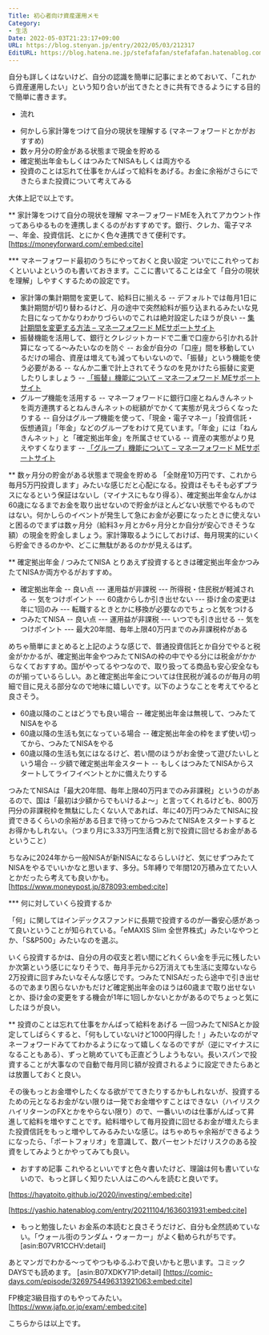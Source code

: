 ```yaml
---
Title: 初心者向け資産運用メモ
Category:
- 生活
Date: 2022-05-03T21:23:17+09:00
URL: https://blog.stenyan.jp/entry/2022/05/03/212317
EditURL: https://blog.hatena.ne.jp/stefafafan/stefafafan.hatenablog.com/atom/entry/13574176438088863765
---
```


自分も詳しくはないけど、自分の認識を簡単に記事にまとめておいて、「これから資産運用したい」という知り合いが出てきたときに共有できるようにする目的で簡単に書きます。

* 流れ
+ 何かしら家計簿をつけて自分の現状を理解する (マネーフォワードとかがおすすめ)
+ 数ヶ月分の貯金がある状態まで現金を貯める
+ 確定拠出年金もしくはつみたてNISAもしくは両方やる
+ 投資のことは忘れて仕事をかんばって給料をあげる。お金に余裕がさらにできたらまた投資について考えてみる

大体上記で以上です。

** 家計簿をつけて自分の現状を理解
マネーフォワードMEを入れてアカウント作ってあらゆるものを連携しまくるのがおすすめです。銀行、クレカ、電子マネー、年金、投資信託、とにかく色々連携できて便利です。
[https://moneyforward.com/:embed:cite]

*** マネーフォワード最初のうちにやっておくと良い設定
ついでにこれやっておくといいよというのも書いておきます。ここに書いてることは全て「自分の現状を理解」しやすくするための設定です。

- 家計簿の集計期間を変更して、給料日に揃える
-- デフォルトでは毎月1日に集計期間が切り替わるけど、月の途中で突然給料が振り込まれるみたいな見た目になってかなりわかりづらいのでこれは絶対設定したほうが良い
-- <a href="https://support.me.moneyforward.com/hc/ja/articles/4406429008025-%E9%9B%86%E8%A8%88%E6%9C%9F%E9%96%93%E3%82%92%E5%A4%89%E6%9B%B4%E3%81%99%E3%82%8B%E6%96%B9%E6%B3%95">集計期間を変更する方法 – マネーフォワード MEサポートサイト</a>
- 振替機能を活用して、銀行とクレジットカードで二重で口座から引かれる計算になってる〜みたいなのを防ぐ
-- お金が自分の「口座」間を移動しているだけの場合、資産は増えても減ってもいないので、「振替」という機能を使う必要がある
-- なんか二重で計上されてそうなのを見かけたら振替に変更したりしましょう
-- <a href="https://support.me.moneyforward.com/hc/ja/articles/900003465946--%E6%8C%AF%E6%9B%BF-%E6%A9%9F%E8%83%BD%E3%81%AB%E3%81%A4%E3%81%84%E3%81%A6">「振替」機能について – マネーフォワード MEサポートサイト</a>
- グループ機能を活用する
-- マネーフォワードに銀行口座とねんきんネットを両方連携するとねんきんネットの総額がでかくて実態が見えづらくなったりする
-- 自分はグループ機能を使って、「現金・電子マネー」「投資信託・仮想通貨」「年金」などのグループをわけて見ています。「年金」には「ねんきんネット」と「確定拠出年金」を所属させている
-- 資産の実態がより見えやすくなります
-- <a href="https://support.me.moneyforward.com/hc/ja/articles/900004380863--%E3%82%B0%E3%83%AB%E3%83%BC%E3%83%97-%E6%A9%9F%E8%83%BD%E3%81%AB%E3%81%A4%E3%81%84%E3%81%A6">「グループ」機能について – マネーフォワード MEサポートサイト</a>

** 数ヶ月分の貯金がある状態まで現金を貯める
「全財産10万円です、これから毎月5万円投資します」みたいな感じだと心配になる。投資はそもそも必ずプラスになるという保証はないし（マイナスにもなり得る）、確定拠出年金なんかは60歳になるまでお金を取り出せないので貯金がほとんどない状態でやるものではない。何かしらのイベントが発生して急にお金が必要になったときに使えないと困るのでまずは数ヶ月分（給料3ヶ月とか6ヶ月分とか自分が安心できそうな額）の現金を貯金しましょう。家計簿取るようにしておけば、毎月現実的にいくら貯金できるのかや、どこに無駄があるのかが見えるはず。

** 確定拠出年金 / つみたてNISA
とりあえず投資するときは確定拠出年金かつみたてNISAか両方やるがおすすめ。

- 確定拠出年金
-- 良い点
--- 運用益が非課税
--- 所得税・住民税が軽減される
-- 気をつけポイント
--- 60歳からしか引き出せない
--- 掛け金の変更は年に1回のみ
--- 転職するときとかに移換が必要なのでちょっと気をつける
- つみたてNISA
-- 良い点
--- 運用益が非課税
--- いつでも引き出せる
-- 気をつけポイント
--- 最大20年間、毎年上限40万円までのみ非課税枠がある

めちゃ簡単にまとめると上記のような感じで、普通投資信託とか自分でやると税金がかかるが、確定拠出年金やつみたてNISAの枠の中でやる分には税金がかからなくておすすめ。国がやってるやつなので、取り扱ってる商品も安心安全なものが揃っているらしい。あと確定拠出年金については住民税が減るのが毎月の明細で目に見える部分なので地味に嬉しいです。以下のようなことを考えてやると良さそう。

- 60歳以降のことはどうでも良い場合
-- 確定拠出年金は無視して、つみたてNISAをやる
- 60歳以降の生活も気になっている場合
-- 確定拠出年金の枠をまず使い切ってから、つみたてNISAをやる
- 60歳以降の生活も気にはなるけど、若い間のほうがお金使って遊びたいしという場合
-- 少額で確定拠出年金スタート
-- もしくはつみたてNISAからスタートしてライフイベントとかに備えたりする

つみたてNISAは「最大20年間、毎年上限40万円までのみ非課税」というのがあるので、国は「最初は少額からでもいけるよ〜」と言ってくれるけども、800万円分の非課税枠を無駄にしたくない人であれば、年に40万円つみたてNISAに投資できるくらいの余裕がある日まで待ってからつみたてNISAをスタートするとお得かもしれない。（つまり月に3.33万円生活費と別で投資に回せるお金があるということ）

ちなみに2024年から一般NISAが新NISAになるらしいけど、気にせずつみたてNISAをやるでいいかなと思います、多分。5年縛りで年間120万積み立てたい人とかだったら考えても良いかも。
[https://www.moneypost.jp/878093:embed:cite]

*** 何に対していくら投資するか

「何」に関してはインデックスファンドに長期で投資するのが一番安心感があって良いということが知られている。「eMAXIS Slim 全世界株式」みたいなやつとか、「S&P500」みたいなのを選ぶ。

いくら投資するかは、自分の月の収支と若い間にどれくらい金を手元に残したいか次第という感じになりそうで、毎月手元から2万消えても生活に支障ないなら2万投資に回すみたいなそんな感じです。つみたてNISAだったら途中で引き出せるのであまり困らないかもだけど確定拠出年金のほうは60歳まで取り出せないとか、掛け金の変更をする機会が1年に1回しかないとかがあるのでちょっと気にしたほうが良い。

** 投資のことは忘れて仕事をかんばって給料をあげる
一回つみたてNISAとか設定してしばらくすると、「何もしていないけど1000円得した！」みたいなのがマネーフォワードみててわかるようになって嬉しくなるのですが（逆にマイナスになることもある）、ずっと眺めていても正直どうしようもない。長いスパンで投資することが大事なので自動で毎月同じ額が投資されるように設定できたらあとは放置しておくと良い。

その後もっとお金増やしたくなる欲がでてきたりするかもしれないが、投資するための元となるお金がない限りは一発でお金増やすことはできない（ハイリスクハイリターンのFXとかをやらない限り）ので、一番いいのは仕事がんばって昇進して給料を増やすことです。給料増やして毎月投資に回せるお金が増えたらまた投資信託をもっと増やしてみるみたいな感じ。はちゃめちゃ余裕ができるようになったら、「ポートフォリオ」を意識して、数パーセントだけリスクのある投資をしてみようとかやってみても良い。

* おすすめ記事
これやるといいですと色々書いたけど、理論は何も書いていないので、もっと詳しく知りたい人はこのへんを読むと良いです。

[https://hayatoito.github.io/2020/investing/:embed:cite]

[https://yashio.hatenablog.com/entry/20211104/1636031931:embed:cite]

* もっと勉強したい
お金系の本読むと良さそうだけど、自分も全然読めていない。「ウォール街のランダム・ウォーカー」がよく勧められがちです。
[asin:B07VR1CCHV:detail]

あとマンガでわかる〜ってやつもゆるふわで良いかもと思います。コミックDAYSでも読めます。
[asin:B07XDKY71P:detail]
[https://comic-days.com/episode/3269754496313921063:embed:cite]

FP検定3級目指すのもやってみたい。
[https://www.jafp.or.jp/exam/:embed:cite]

こちらからは以上です。
